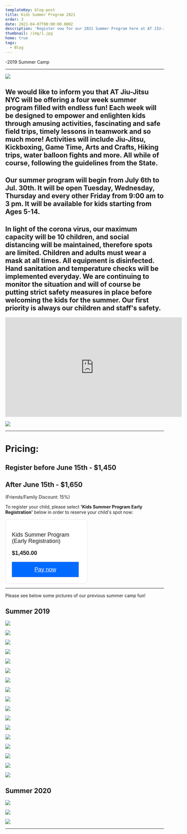 ```yaml
---
templateKey: blog-post
title: Kids Summer Program 2021
order: 3
date: 2021-04-07T00:00:00.000Z
description: 'Register now for our 2021 Summer Program here at AT JIU-JITSU NYC! '
thumbnail: /img/1.jpg
home: true
tags:
  - Blog
---
```

\-2019 Summer Camp

- - -

![](/img/summer-camp-flyer.jpg)

## We would like to inform you that AT Jiu-Jitsu NYC will be offering a four week summer program filled with endless fun! Each week will be designed to empower and enlighten kids through amusing activities, fascinating and safe field trips, timely lessons in teamwork and so much more! Activities will include Jiu-Jitsu, Kickboxing, Game Time, Arts and Crafts, Hiking trips, water balloon fights and more. All while of course, following the guidelines from the State.

## **Our summer program will begin from July 6th to Jul. 30th. It will be open Tuesday, Wednesday, Thursday and every other Friday from 9:00 am to 3 pm. It will be available for kids starting from Ages 5-14.**

## **In light of the corona virus, our maximum capacity will be 10 children, and social distancing will be maintained, therefore spots are limited. Children and adults must wear a mask at all times. All equipment is disinfected. Hand sanitation and temperature checks will be implemented everyday. We are continuing to monitor the situation and will of course be putting strict safety measures in place before welcoming the kids for the summer.** **Our first priority is always our children and staff's safety.**

<iframe width="560" height="315" src="https://www.youtube.com/embed/Q7Vyr-vlrq4" title="YouTube video player" frameborder="0" allow="accelerometer; autoplay; clipboard-write; encrypted-media; gyroscope; picture-in-picture" allowfullscreen></iframe>

![](/img/summer-camp-itinerary-2021.png)

- - -

# **Pricing:**

## **Register before June 15th - $1,450**

## **After June 15th - $1,650**

(Friends/Family Discount: 15%)

To register your child, please select **'Kids Summer Program Early Registration'** below in order to reserve your child's spot now:

<div style="
  overflow: auto;
  display: flex;
  flex-direction: column;
  justify-content: flex-end;
  align-items: center;
  width: 258.96px;
  background: #FFFFFF;
  border: 1px solid rgba(0, 0, 0, 0.1);
  box-shadow: -2px 10px 5px rgba(0, 0, 0, 0);
  border-radius: 10px;
  font-family: SQ Market, SQ Market, Helvetica, Arial, sans-serif;
  ">
  <div style="padding: 20px;">
  <p style="
    font-size: 18px;
    line-height: 20px;
  ">Kids Summer Program (Early Registration)</p>
  <p style="
    font-size: 18px;
    line-height: 20px;
    font-weight: 600;
  ">$1,450.00</p>
  <a target="_blank" href="https://checkout.square.site/merchant/029SPHATQHNVN/checkout/BOP7V36NKUWFARHQR5JUQXDV?src=embed" style="
    display: inline-block;
    font-size: 18px;
    line-height: 48px;
    height: 48px;
    color: #ffffff;
    min-width: 212px;
    background-color: #006aff;
    text-align: center;
    box-shadow: 0 0 0 1px rgba(0,0,0,.1) inset;
    border-radius: 0px;
  ">Pay now</a>
  </div>
</div>

- - -

Please see below some pictures of our previous summer camp fun! 

## **Summer 2019**

![](/img/dsc03545.jpg)

![](/img/img_7284.jpg)

![](/img/6.jpg)

![](/img/11.jpg)

![](/img/5.jpg)

![](/img/img_7332.jpg)

![](/img/img_7412.jpg)

![](/img/10.jpg)

![](/img/dsc03249.jpg)

![](/img/7.jpg)

![](/img/dsc03300-1-.jpg)

![](/img/13.jpg)

![](/img/img_7331.jpg)

![](/img/4.jpg)

![](/img/img_7395.jpg)

![](/img/9.jpg)

![](/img/dsc03295-1-.jpg)

## **Summer 2020**

![](/img/img_1831.jpg)

![](/img/videocapture_20200818-191038.jpg)

![](/img/img_1861.jpg)

- - -
